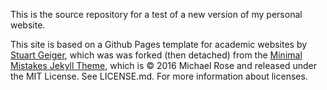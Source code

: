 This is the source repository for a test of a new version of my personal website.

This site is based on a Github Pages template for academic websites by [Stuart Geiger](https://github.com/staeiou), which was was forked (then detached) from the [Minimal Mistakes Jekyll Theme](https://mmistakes.github.io/minimal-mistakes/), which is © 2016 Michael Rose and released under the MIT License. See LICENSE.md. For more information about licenses.
